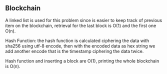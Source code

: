 ## Blockchain ##
A linked list is used for this problem since is easier to keep track of previous item on the blockchain, retrieval for the last block is O(1) and the first one O(n).

Hash Function: the hash function is calculated ciphering the data with sha256 using utf-8 encode, then with the encoded data as hex string we add another encode that is the timestamp ciphering the data twice.

Hash function and inserting a block are O(1), printing the whole blockchain is O(n).